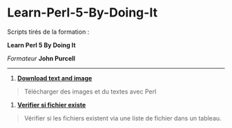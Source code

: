 # Learn-Perl-5-By-Doing-It

Scripts tirés de la formation :

__Learn Perl 5 By Doing It__

*Formateur*
__John Purcell__

---
1. [__Download text and image__](https://github.com/digithanh/Learn-Perl-5-By-Doing-It/blob/main/tuto03/tutorial3.pl)
> Télécharger des images et du textes avec Perl

1. [__Verifier si fichier existe__](https://github.com/digithanh/Learn-Perl-5-By-Doing-It/blob/main/tuto04/main.pl)
> Vérifier si les fichiers existent via une liste de fichier dans un tableau.